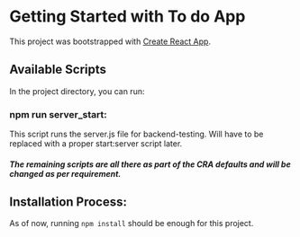 # Getting Started with To do App

This project was bootstrapped with [Create React App](https://github.com/facebook/create-react-app).

## Available Scripts

In the project directory, you can run:

### npm run server_start: 

This script runs the server.js file for backend-testing. Will have to be replaced with a proper start:server script later. 

##### The remaining scripts are all there as part of the CRA defaults and will be changed as per requirement. 


## Installation Process:

As of now, running `npm install` should be enough for this project. 